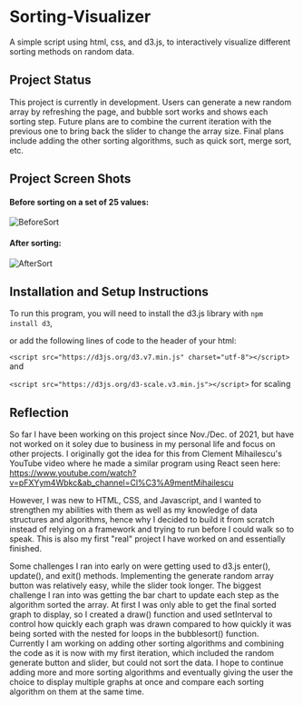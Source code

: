 # Sorting-Visualizer
A simple script using html, css, and d3.js, to interactively visualize different sorting methods on random data.

## Project Status

This project is currently in development. Users can generate a new random array by refreshing the page, and bubble sort works and shows each sorting step. Future plans are to combine the current iteration with the previous one to bring back the slider to change the array size. Final plans include adding the other sorting algorithms, such as quick sort, merge sort, etc. 

## Project Screen Shots

#### Before sorting on a set of 25 values:   
![BeforeSort](https://user-images.githubusercontent.com/54788917/171754914-27e23d50-2cd3-4d84-a367-da91299b4c3f.PNG)

#### After sorting: 
![AfterSort](https://user-images.githubusercontent.com/54788917/171754856-d4a7cbc3-e9aa-4e45-ae7d-038e76f55a2e.PNG)

## Installation and Setup Instructions
To run this program, you will need to install the d3.js library with `npm install d3`, 

or add the following lines of code to the header of your html:

`<script src="https://d3js.org/d3.v7.min.js" charset="utf-8"></script>`
and

`<script src="https://d3js.org/d3-scale.v3.min.js"></script>`
for scaling 

## Reflection 

So far I have been working on this project since Nov./Dec. of 2021, but have not worked on it soley due to business in my personal life and focus on other projects. 
I originally got the idea for this from Clement Mihailescu's YouTube video where he made a similar program using React seen here: https://www.youtube.com/watch?v=pFXYym4Wbkc&ab_channel=Cl%C3%A9mentMihailescu

However, I was new to HTML, CSS, and Javascript, and I wanted to strengthen my abilities with them as well as my knowledge of data structures and algorithms, hence why I decided to build it from scratch instead of relying on a framework and trying to run before I could walk so to speak. This is also my first "real" project I have worked on and essentially finished.

Some challenges I ran into early on were getting used to d3.js enter(), update(), and exit() methods. Implementing the generate random array button was relatively easy, while the slider took longer. 
The biggest challenge I ran into was getting the bar chart to update each step as the algorithm sorted the array. At first I was only able to get the final sorted graph to display, so I created a draw() function and used setInterval to control how quickly each graph was drawn compared to how quickly it was being sorted with the nested for loops in the bubblesort() function. 
Currently I am working on adding other sorting algorithms and combining the code as it is now with my first iteration, which included the random generate button and slider, but could not sort the data.
I hope to continue adding more and more sorting algorithms and eventually giving the user the choice to display multiple graphs at once and compare each sorting algorithm on them at the same time. 
